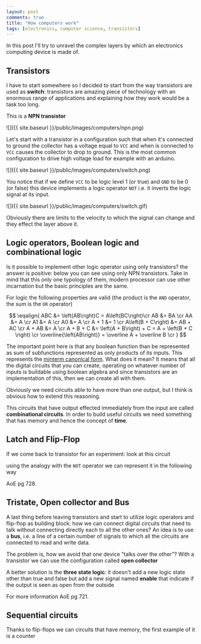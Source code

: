 ```yaml
---
layout: post
comments: true
title: "How computers work"
tags: [electronics, computer science, transistors]
---
```


In this post I'll try to unravel the complex layers by which
an electronics computing device is made of.

## Transistors

I have to start somewhere so I decided to start from the way transistors are
used as **switch**: transistors are amazing piece of technology with an enormous
range of applications and explaining how they work would be a task too long.

This is a **NPN transistor**

![]({{ site.baseurl }}/public/images/computers/npn.png)

Let's start with a transistor in a configuration such that when it's connected
to ground the collector has a voltage equal to ``VCC`` and when is connected
to ``VCC`` causes the collector to drop to ground. This is the most common
configuration to drive high voltage load for example with an arduino.

![]({{ site.baseurl }}/public/images/computers/switch.png)

You notice that if we define ``VCC`` to be logic level 1 (or true) and
``GND`` to be 0 (or false) this device implements a logic operator ``NOT``
i.e. it inverts the logic signal at its input.

![]({{ site.baseurl }}/public/images/computers/switch.gif)


Obviously there are limits to the velocity to which the signal can change
and they effect the layer above it.


## Logic operators, Boolean logic and combinational logic

Is it possible to implement other logic operator using only transistors?
the answer is positive: below you can see using only NPN transistors.
Take in mind that this only one typology of them, modern processor can
use other incarnation but the basic principles are the same.

For logic the following properties are valid (the product is the ``AND``
operator, the sum is the ``OR`` operator)

$$
\eqalign{
ABC &= \left(AB\right)C = A\left(BC\right)\cr
AB  &= BA \cr
AA  &= A \cr
A1  &= A \cr
A0  &= A \cr
A + 1 &= 1 \cr
A\left(B + C\right) &= AB + AC \cr
A + AB &= A \cr
A + B + C &= \left(A + B\right) + C = A + \left(B + C \right) \cr
\overline{\left(AB\right)} = \overline A + \overline B \cr
}
$$

The important point here is that any boolean function than be represented
as sum of subfunctions represented as only products of its inputs.
This represents the [minterm canonical form](https://en.wikipedia.org/wiki/Canonical_normal_form).
What does it mean? It means that all the digital circuits that you can create,
operating on whatever number of inputs is buildable using boolean algebra and since
transistors are an implementation of this, then we can create all with them.

Obviously we need circuits able to have more than one output, but I think
is obvious how to extend this reasoning.

This circuits that have output effected immediately from the input are
called **combinational circuits**. In order to build useful circuits
we need something that has memory and hence the concept of **time**.

## Latch and Flip-Flop

If we come back to transistor for an experiment: look at this circuit

using the analogy with the ``NOT`` operator we can represent it in the following
way

AoE pg 728.

## Tristate, Open collector and Bus

A last thing before leaving transistors and start to utilize logic operators
and flip-flop as building block: how we can connect digital circuits that need to talk
without connecting directly each to all the other ones? An idea is to use a **bus**,
i.e. a line of a certain number of signals to which all the circuits are connected
to read and write data.

The problem is, how we avoid that one device "talks over the other"? With a transistor
we can use the configuration called **open collector**

A better solution is the **three state logic**: it doesn't add a new logic state other
than true and false but add a new signal named **enable** that indicate if the output
is seen as open from the outside

For more information AoE pg 721.

## Sequential circuits

Thanks to flip-flops we can circuits that have memory, the first example of it is a counter
